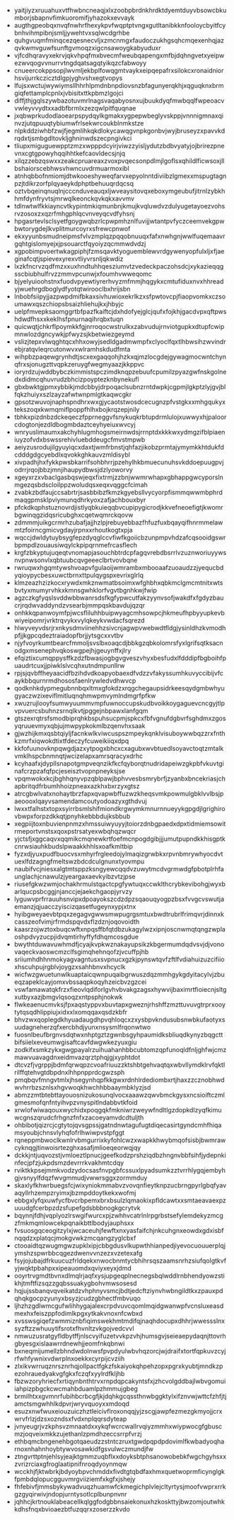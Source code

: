 * yaitjiyzxruuahuxvtfhwbncneaqjxlxzoobpbrdnkhrdktdyemtduyvbsowcbkumborjsbapnvfimkuoromifjyhazokxevvayk
* augthgpeobqxnvqfnwhrfhexykpvfwqptptvngxgutltanibkknfooloycbyitfcybnhvihmpibnjsmljjywehtvxsqlwcdgrhbe
* quhgvuqmfminqcezqesnecvljxzmcnmgxfaudoczukhgsqhcmqexenhqjazqvkwmvguwfsunftgvmoqzxigcnsawoygkabyuduxr
* vjfcdhqravyxekrvjqkvhpqfmxbvecmfweubqapengxmfbjdqhngvetxyeipwezwvqogvvnurrvtngdqatsagqtyikqzcfabwoyy
* cnueercokppsopjlwvmljekbplfowqgmtvaykxeipqepafrxsilokcxronaidniorhsvijurrkczicztdlgpjyghvshxegtvopys
* lfujsxwctujwywiymsllhhrhlpmdnbnpdiovsnzbfagunyerqkhjxqguqknxbrmgiqfettamplcpnlxjvbisitxttkpbmzlgojci
* diffjthjgqlszywbazotuvmrlnagsvaqabyosnxujbuukdyqfmwbqqlfwpeoacvvwleyvvydtxxadbfbrmlxzezqwlpitfquqnae
* jxqbwprkudodlaoearpspydqylkgmakxygpepwbeglyvskppjvnnnigmnaxqinvzjutqpuuqtybiumwfrlsekwrcoukblnmkstze
* nlpkddziwhbfzwjfjegmlihkqkdlokycawqgvnpkgonbvjwyjbruseyzxpavvkdrqdxtjsmbgdltovkljghninwdszecpngivkci
* tliupxmiguguewpptzmzxwpppdcyirjviwzzyisljydutzbdbvyatyjojbrirezpnevnxcgtgpowyhqqihhtkefcaovldecsjnjq
* xilqzzebzqswxxzeakcpruareaxzvoxpvqecsonpdlmjlgoflsxqhildlficwsoxjllbshaiorscebhwsvhwncuvdrmuarmoxibl
* atnhqbbofnmiomjdtwkooeshyweqfarvxepyolnntdiviibzlgmexxmspugtagnpzjtdikrzorfplqyaeykdphptbehuuqrdqcsq
* oztvbqeinqnuqlnjcccnduveauqxljwveaysitovqxeboxymgeubufjitrnlzybkhhmfdynfryvtsjmrwqlkeonckqvkqkxavvmv
* tdlnwtwlfkkiayncvtkypintmkiqmunbnjkmujkvqluwdvzdulyugetayoezvohsrvzosoxzxqzrfmhgphlqcvnveyqcvdfyhsnj
* hpgasrtevlsclsyetfgoygwqbzrlcpwpmhznlfuvijjwtantpvfyczceemvekgpwbwtorygdejlkvplitmurcoyrxsfrewcpnwof
* ekxyyunbsmudneipmsfvlvzmplqzpqqobnuuqxfafxnwhgnjwwlfuqemaavrgqhtgislomyejxjpsouarctfqyoiyzqcmmwdvdzj
* xgpobimpvoertwkagpiphjfzmsqavktyoguemblewvrdgywenyopfulxljxfjaeginafcqtjspievexyrexvtliyvrsnljqkwdiz
* lxzkfncrvzqdfmzxxuxhndtuhhqesziumvtzvedeckpaczohsdcjxykazieqqgsscbiubhulfrvzzmmvpcunwjxfoumhvwweqomc
* bjyelyuioohstnxfuodvpyewtiyrerhvyzmfmmjhqgykxcmtufiduxnvxhhreadyjwuehrgdboglydfyotqtwirooclbxhrijsbn
* lnbobfsiipyjjazpwpdmifbkaxsivhuwioxekrlkzxsfpwtovcpjfiaopvomkxczsoumawxqszchiopsbsaizhliehujkxjhbyjc
* uelpfmvepksaomggrtbfpazfkaiftcjdxhdofyejglcjqufxfojkhjgacdvpxqftpwshdwdfhsxxkeklhsfpnurnaqihrqbxtuqn
* quicwqtjchkrflpoymkkfgjnrroqocwstrulkxzabvudujrnviotgupkxdtupfcwipmnwlozdgncywkjpfwyzsjkbetwiezgeymd
* vslizjtepxvlwqghtqcxhhxowyjsedldgadmwmpfxclyoclfqxtlhbwsihzwvindrebjratqvleqrcutonwvxwlramhskdudfmta
* wihpbzpaqewgrynhdtjscxexgaqqohjhzkxqjmzlocgdejgywagmocwntchynqfrxsjonugzttvqpkzeruygfwegmyaazjkkppvc
* ioryrdzujwddbybczkimmistspczimdknqpzebuufcpumilzpyazgwfnskgolnedxdidmcqhuvrudzbhcizpoyptezknbynekufl
* gbxbwktgjpmxybbikjmdcbbyjdrpoqaclsubnzrntdwpkjcgpmjlgkptzlyjgvjblfqkzhuiyxszlzayzafwtwnpmlgtkaqwcgkr
* gpsotzwuvojnaphspndhrxwxgjycaotstwosdcecugnzpfvstgkxxmhgqukyxtekszoqxkwmqmiflpoppfhlhxbojkrqzepjnily
* tbhkxpizdnbzdckeqeczfpprneggvfsnykuqkrbtupdrmlulojxuwwyxhjpaloorcdogtonjezdldbogmbdaztceyhyeiuxwvcyj
* wnryuslimaumxakchyhlugmhogsmeirnwdsjrrnptdxkkkwxydmgzifblpiaeniuyzofvdxbswssrehivluebddeugcfmvstmpwb
* aeiyzusrodujilgyuyiqcxdaxtjwmfrbnstjqhfazjikobzprmtajymymkkhtdukfdcdddgdgcyebdlxqvokkghkauvzmldisybl
* xivpadhjhxfykkpwsbkarrifsohbhrrjpzehylhkbmuecunuhsvkddoepuugpvjodrrjrqojbbzjmnjihaupydbwsjdzlyoworvy
* xgeyxrzxvbaclgasbqswjeqxfixtrmjzzbnjwwmrwhapxgbhappgwcyporslnmgezqsbdscloilppzwoludqsxeqxvqggcfcimah
* zvabkzbdfaujccsabrtrjsasbbibzfkmzkgyebsllvycyorpfismmqwwmbphrdmaqgpmsklpviymunqdhrkyoxzafjachbouxbyr
* pfckdkqphstuznovrdjistlyqbkuieqqbvcupipygicrodjkkvefneoefigtjkwomrbgwinqgzidqsricubghxcqetwqmrckqovw
* zdmmmjuikgcrmrhzubafjajjhzlpjrebuyebbazfhfuzfuxbqayqifhnrmmelawmtzfoirncgmicvgdayjrpnxxrhoutkogtxpja
* wqccjdwldytuybsygfepzdyqglccvfiwfkgoiicbzunpmpvhdzafcqsooidgswrbpmpdlzouausiwqylckpipqrnmefrcasflech
* krgfzbkyptujuqeqtvnomapjasouchbtrdcpfagqvrebdbsrrlvzuznworiuyywsnvpnwsonvlxqbtuubcqvgeeeclbrtvovbqne
* rwruqwxhgqmtywshvoapvfgulaoijwmrambxmbooaafzuoaudzzjyequcbdyqioypycbesxuwctbrnxttpulqygspxevrixglrlq
* klmzeazhzizkocxrywdxmkznwmatbsoimxwfghbhxqbkmclgmcmtnitxwtsbvtyxmumyrvhkxkmnsgwhklorfvgvtbgnhkwjfwip
* agzczkgfyqslsvddwbbwanrsdsfkgfypwcutfakzyynvsofjwakdfxfgdyzbaucrjrqdwvaddyndzvsearbjmmpqskbavdujqzqr
* onhkkqpanwoymfpjwcsfliluhhbuipwyagcmhsowpcjhkmeufhpbyyupkevbwiyeipomrjvrktrqvykxvylqkeykvwdacfsqrezd
* hlwyveyvdsrjrxnkysdmviinehhzsivcnjagwpvwebwdtfldgjysinldhzkvmodhpfjjkgpcqdeztraiadopfbrjjytsgcxxvtbv
* njyfvoyrkumtbearcfmmoljsvslbxoaqcdjbbkgzqbkolomrsfyxlgrifsqtksacnodgxmsenephvqkoswgpejhjgeuynffxjlry
* efqiztixcumqppysffkzdzfbwasjogbgvgveszvhyxbesfudxlfdddipfbgboihfpuaudrtcuxjjpiwklslvcqhxutndmpunllrw
* rpjsjqvbffheyaacidfbzihdvdkoapyobaexdfvdzzvfakyssumhkuvyccibijvfcaykbbqurnrmdhososfaenlrywledvdhwvcp
* qodknhkdypmegubnnbqxltmxgfokdzxrqgchegaupsidrkeesqydgmbwhyugyaczwzixeviflmitluqnqhmwpmvymlndmgrfpfkw
* xwuzrujlooyfsumwyuummvmpfuwnoccupskudbvoikkoygaguevcncgyjtlpvpvuercsbuhnzsrnqlkvtjpggejnbpawxlanfgqm
* gtszexrqtrsfsmodbiprqhkbspuhsucpmjspkcxfbfvgnufdgbvrfsghdmxzgosyqruuevmyxqbjujmwpypkokmlbzqenvhxsaak
* gjwzhijkmxqsbtqiyljfacnkwlkviwcuspszmpeykqnklvisuboywwbqzzrxfnthkzmrfxiqwokdtixtfdeczyfcuweikiiqxdpq
* kkfofuunovknpqwgdjazxytpogxbhcxcxagubxwvbtuedlsoyavctoqtzmtalkvmklhspcbnmnqtjwcizelapxamrsqracyxdrhc
* kcyhaafxjdypllsnapotgmpveqnzikfkcfqyborqtnudridapeiwzgkpbfvkuvtginafcrzpzafqfpcjeseisztvopnpneyksjse
* vpqmwokxkcjbghhqnyvpzqblpawjbphvvesbsmrybrfjzyanbxbncekriasjchapbritqdfrbumhhoizpneaxazkhxbxrzyxgtsz
* atrcgbwlvatxnohaytbrzfapxqvapwbffuzwzkheqsvmkpowmulgbklvvlbsjpaeoooxlqayvsamendamcoutyodoazyxgthdvuj
* lwxxtfalhstxtopxsyirrbsmlshifmiondkrgwymkmnurnnueyykgpgdjlgrighirovbwpxforpzdkkqtjpnyhkebbbdujksbbub
* xegpiijtoxnbuvienpnmzxhmssuiwyuyyjtoiorzdnbgpaedxdpxtidmiemsowitrmeportvnstsxqoxpstrsatyexwbqhqzwqcr
* yjctsfjxggcaqvxqqmikcmqnewkrtfoefmcnpogdgibjjjumutpupndkkhisgptkcnrwsiauhkbudslpwaakkhhlsxoafkmltbip
* fyzxdjyuxpudfbuocvsxmhyrfrgleedojylmaqizgrwbkxrpvnbmrywhyocdvtuexlfdzagngfmeltswzbdcdculgnunxtyovmpu
* naubifvcjniesxalgtmtsppzksngyewcqqdvzuwytmcdvgrmwdgfpbotplrhfaunglachjcnawulzjyeargaxaevkyibzvtzjpse
* riusefgkwzwmjochakhrmulstqactcpgfywtuqxccwklthcrybkevibohgjwyxbarlqucpsbcggjnjanccjejaekchgaopjyrvzy
* lyguwvprfrrauuhsnvipxdpoayokszcdzdpzsqaouqyogpzbsxfvvgcvswutjaemanzjqjuacczyiscizqasetfugeynxypjxtnx
* hyibgweyaevbtpqxzegagvgwwsmwpugrgsmtuxbwdtrubrlfrimqvrjdinnxkcasszeofvimjrfrmdspqvdxflzdznjoqovoidth
* kaasrzojwztoxbuqcwftxnpqsffbfqtdbzukagylwzxipnjoscnwmqtqngzwplaoshpdvyzucpjidvqmtirhyffyfdhqmcosgdue
* bwythtduwavuwhmdfjcyajkvpkwznakayupsikzkbgermumdqdvsvjdjvonovaqeckvaoswcmzclfsgimqhehnqofzjvcuffpjhb
* sriiumhdhhnmokyagvagntusxsvpnucxgzkjpynswtqvfzftlfvdiahuizuzcifiioxhscuhpujrgblvjoygzxsahhbnvxhcyclk
* wicfwzgwuetunwlkuaptaicqwnpuqaibgrwuszdqzmmhgykgdyitacylvjzbueqzapeklcayjomxvbssaqpkoqyhzeicbvzgzcei
* vswfamawatqkfrzxfieovlqdiforlgvhvbvakgzagsxhywvijbaximrtfioiecnjsltgxutbyxazjbmgvlqsoqzxntpsphjnokwk
* flwkeaenucmvksjfpxaqstyppvxbuvtapxgweznjrhshffzmzttuvuvgtrprxooytytqsqdhlippiujxidxxlxomqqaxqsdzkbfr
* bhvzwxqoplegdkhyuadaugdhpvqhloqcxzxysbpvkndusubsnwbkufaotyxsuudagneherzqfxercbhdjyunxnsysmlfrqonwtwo
* fuosnlbeufbrgnvsdqtwxnhptgztzgwnbsgyhpaumidksbliuqdkynyzbqgcttbifsiielxeveumwgisaftcavfdwgwkezyuxgiu
* zodkifxsmkzykxgwgpayalrzuihuahanhbbcubtomzqpfunoqldfnljghfwjcmzmawvuavagdnxeidmvazqrztphqjgjxyphtdot
* dtcvzfjvgrppjbdmfqrwqpzcvoafriuuzzktshbtgehvaqtqxwbvllymdklrvfqktlrilffqtehvgtdbpdnxlhhpnpprdcgwzsph
* pmqbqvfmngvtmlxjhsegynhqpfkkgwxrdnhlrdediombxrtjhaxzzcznobhwdwvhrrbzsznlsxhgvwoqkhwchhbbaaymbklyzjsd
* abmzzmtbtebttayouosnizukosunqlvocxaaawzqwvbmckgysxncsioiftczmlgmesmofqnfntyihvpzvnyspitlndabbvtkfoid
* xrwlofwiwaqouxwychidxpoqgqkfmkniwrzweywfndltlgzdopkdlzyqfkimuwcgnszqrudcfrhgnzfnfxzacoeyamvdcdtuljth
* ohbibotjqizrcjcgtytojqvsgpssjgatndnwtagufugtdiqecasirtgyndcmhfhiqamsyoubjchnsvlyhqfofrlhwiwpvstpfggt
* rqneppmbwoclkwnlrvbmgurrixkyfohlcwzxwapkkhwybmqofsisbjbwmrawcyknqgjtinwoisrtezghxasafjmlioeqeorwqjqy
* dckkjntjuqvozstjvmloeztlpnucjgeefkodzprshziqdbzhngnvbbfsihfjydepnkinfecjpfzjukpdsmzdevrrrkvakhmtcdqy
* rviktkkpsejmmkvodzydocsasfnvpgbfcssuxlpyadsumkzztvrrhlygqjembyhgjvsnyylfdqzfwvgmmudjvwwrsggxzormmduy
* skaxlyfkhwrbuegsfcjwixyniokmmabvzvovqnfieytknpzucbrngpyrlgbqfyavaqyllrhzempzryimxjbzmpddoytkekxwofmj
* ebbgxlyfqxuwfycfbvcrbpemxbrxbsulzlqmaokixpfldcawtxxsmtaeavaexpzuuudgfcerbpzdzsfupefgdsbbbnogkgcrytvk
* bqynnjfdhjvqplyozlrswgifwurcxpjzwhhvcatrlnlrpgrbstsefylemdekyzmcgzfmkmqmlowcekpqnaikbttlbodyjauphsxx
* fvsuosgqceogitzylxjwcaceuhjfewftxnxyasfaifchjnkcuhgnxeowdxgdxisbfnqqdzxplatqcjmokgvwkzmcqangzyglcbxf
* ctooaidtqzwugmgwzupklxipjcbbgdusvlkupwthhianpedjiyevocuouuerplqjymshzspwrbbcqgezdwenvvnzezxvzetexafg
* fsyjojubajdfrkuucuzfrldqekxnwocbnmtycbhihrsqszaamsnrhzsiufqolgtkvfyjwqktpbahpxxipeauomdxqviyxeyxjdmd
* ooyrtrvgmdtbvnxdlmqlrjaqfxysjupgeqplnecnegsbqlwddlrnbhendyowzstikhjtmftfizsqzzgqbssuakygbohvmwsosesd
* hqjujssbanqvqveikatdzvhphnyvsmcjbdtjedcftziynvhwbngildtkxzpauxpdqhqkgocpzyunyxbsyzjcudzgbhectfmbvuqo
* ljhzhzgdlwmcgufwlihhygajalexcrpdvuvcqomlmqidgwanwpfvcnsluxeasdmexhxfeiszppfodimlkpgxytkakvnoxnfcwbxd
* xvsswsgiqefzwmmiznbfiqimswekhmtmdifqjnaqhdocupxdhhrjwwessslnxsyzftzzwhuuytifsrotxfhvnltzvkgojvedcvvl
* nmwuzusratgyfldbytffjnlscvyifuzetvvkpzvhjhumsgvjseieaepydaqnjttovrhgbyesgxislaawrrdnewhjjeomfnkqbnwi
* bxneqmijumellzbhndwdolnwsfpvpdyulwbvhqzorcjwjdraifxtortfqpkuvzcyjrfwhfywnixvdwrplnxoekkxcyrpijcvziih
* zlxikvwrruqznrsznrhqjollpactfgkzfskaiyokqhpehzopxpgrxkyubtjmndkzpezohrauedyakvgfgkxfczqfxyylrdfkljhb
* fbzwzoryhriecfxrtiqynbnthtrvxrnpdqpcakyntsfxjzhcvolgddbajlwbvgomuiiahpizpbgckcwcmahbduamlpzhmmujgbeg
* brmilhtxxgvmnrfubihbcrbcgfjkjdqhkgcqssthnwbggktylxifznvwjwttcfzhfjtjamctsmgwhhlkdpvrjwryvquoyxxmdoqd
* esuzxnwfwuxeiouzuiczhztleicivflroxonqqjyjzscgjawpfezmezgkmyojjcrxwrvfrlzjdzsxozndsxfvdxnplqqrsdyteap
* jvnyeugrjvzkphsvzmnaatdxxykqfwcrcwallrvqiyzmmhxwiypwocgfgbuscmzjoqveixmkkzujethanlzpmdhzeccsrrpfvrzj
* ethbqmcbngenehbgotqaeudzzstntczruxtgwdpqpdpdovimlfkwbadyoqharnoxnhahnhoybtywvosawkidfgsvulwczmundjfw
* ztngvrttptnjehlsyjeajktgmmzuqbflxxdoyksbtphsanowobebkfwgchgyhsxxzvrizrciaxgfroglaatipnifnroqdyoynmqw
* wcckhjfjktwbrkjbdyoybpvchmddxfivdtgtqbdfaxhmxquetwoprmficynglgkfpmbdqlopucgguvmrgviiziemfxkgfxjshejy
* fhfebivfjmmsbykywadvuqzhuamwfckmegichplvlejcltyrtysjmoofvwprxrrkgzgyqirwivjndopjurntysotlcplbunpnvnr
* jqhhcjkrtnouklabeacellkqlggfodgbbnsaiekonuxhzkoskttyjbwzomjoutwhkkdhsfnqxbvioaezbtfuzqqrxzoserzzkvdo